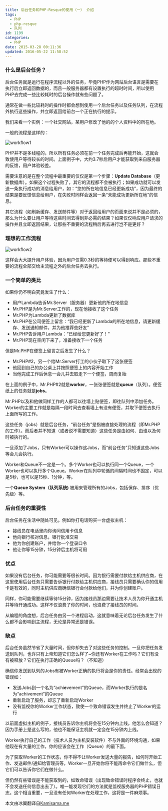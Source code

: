 ```yaml
---
title: 后台任务和PHP-Resque的使用（一） 介绍
tags:
  - PHP
  - php-resque
  - 队列
id: 1199
categories:
  - PHP
date: 2015-03-28 00:11:36
updated: 2016-05-22 11:58:52
---
```


### 什么是后台任务？

后台任务就是运行在程序流程以外的任务，毕竟PHP作为网站后台语言是需要在执行后立即返回数据的，而且一般服务器都有设置执行的超时时间，所以使用PHP去完成一些比较耗时的后台操作就有些问题了。

通常在做一些比较耗时的操作时都会想到使用一个后台任务以及任务队列，在流程外执行这些操作，并立即返回给前台一个正在执行的提示。

我们来看一个实例：一个社交网站，某用户修改了他的的个人资料中的所在地。

一般的流程是这样的：

![workflow1](https://cdn.icewing.cc/wp-content/uploads/2015/03/workflow1.jpg)

PHP并不是多线程的，所以所有任务必须在前一个任务完成后再能开始，这就会致使用户等待较长的时间。上面例子中，大约3.7秒后用户才能获取到来自服务器的反馈，用户体验较差。

需要注意的是在整个流程中最重要的仅仅是第一个步骤：**Update Database**（更新数据库）。如果这个过程失败了，其它的流程都不会被执行；如果成功就可以发送一条执行成功的消息给用户，如：“您的所在地信息已经更新成功”，因为最终的结果是要反馈信息给用户，在失败时同样会返回一条“未能成功更新所在地”的信息。

其它流程（如刷新缓存、发送邮件等）对于返回给用户的页面来说并不是必须的，那么为什么要让用户等待这些时间去得到非必需的结果？如果仅仅响应用户请求的操作并且立即返回结果，让那些不重要的流程稍后再去进行岂不是更好？

### 理想的工作流程

![workflow2](https://cdn.icewing.cc/wp-content/uploads/2015/03/workflow2.jpg)

这样会大大提升用户体验，因为用户仅需0.3秒的等待便可以得到响应。那些不重要的流程全部交给主流程之外的后台任务去执行。

### 一个简单的类比

如果你仍不明白究竟发生了什么：

*   用户Lambda告诉Mr.Server（服务器）更新他的所在地信息
*   Mr.PHP是为Mr.Server工作的，现在他接收了这个任务
*   Mr.PHP为Lambda更新了数据库
*   Mr.PHP在公司便签上留言：“我已经更新了Lambda的所在地信息，请更新缓存、发送通知邮件，并为他推荐些好友”
*   Mr.PHP告诉用户Lambda：“已经给您更新好了！”
*   Mr.PHP现在空闲下来了，准备接收下一个任务

但是Mr.PHP在便签上留言之后发生了什么？

*   Mr.PHP#2，另一个给Mr.Server打工的小伙子取下了这张便签
*   他回到自己的办公桌上并按照便签上的内容开始工作
*   当他完成工作后休息一会儿并去取走下一个便签，周而复始

在上面的例子中，Mr.PHP#2就是**worker**，一张张便签就是**queue**（队列）。便签纸上的任务就是**jobs**。

Mr.PHP以及和他做同样工作的人都可以往墙上贴便签，即往队列中添加任务。Worker的主要工作就是每隔一段时间去查看墙上有没有便签，并取下便签去执行上面所写的工作。

这些任务（jobs）就是后台任务，“前台任务”是指被直接处理的流程（即Mr.PHP的工作）。而后者并不知道（或者说不需要知道）这些任务是由如何、由谁以及何时被执行的。

一旦添加了Jobs，只有Worker可以操作这Jobs，而“前台任务”只知道这些Jobs等会儿会执行。

Worker和Queue不一定是一个。多个Worker也可以执行同一个Queue，一个Worker也可以执行多个Queue。Worker在队列中轮循的间隔时间也不固定，可以是5秒，也可以是15秒、1分钟，等。

一个**Queue System（队列系统)** 被用来管理所有的Jobs，包括保存、排序（优先级）等。

### 后台任务的重要性

后台任务在生活中随处可见。例如你打电话购买一台虚拟主机：

*   接线员在电话里向你询问信用卡信息
*   他向银行核对信息，银行批准交易
*   他为你创建账户，并给你一个登录口令
*   他让你等15分钟，15分钟后主机将可用

### 优点

如果没有后台任务，你可能需要等很长时间。因为银行需要付款给主机供应商，在这里使用后台任务只需要告诉银行付款给主机供应商，接线员只需要确认你的信用卡是有效的，同时主机供应商确信银行会付款给他们，并为你创建账户。

同样，你可能需要继续等待15分钟，因为接线员那边需要让技术人员为你开通主机并等待开通成功。这样不仅浪费了你的时间，也浪费了接线员的时间。

从编程的角度想，后台任务由另一个进程启动，这就意味着无论后台任务发生了什么都不会影响到主流程，无论是异常还是错误。

### 缺点

后台任务虽然节省了大量时间，但你却失去了对这些任务的控制。一旦你把任务发送到队列，也许只有上帝知道它们怎么样了~你还有Worker在工作吗？它们有没有被释放？它们在执行正确的Queue吗？（不知道）

确信你发送到队列的Jobs有被Worker正确的执行将会是你的责任。经常会出现的错误如：

*   发送Jobs到一个名为“achi**e**vement”的Queue，而Worker执行的是名为“achivement”的Queue
*   重新启动了服务，却忘了重新启动Worker
*   没有监视你的Worker工作状态，致使一个致命错误发生并终止了Worker的运行

以前面虚拟主机的例子，接线员告诉你主机将会在15分钟内上线。他怎么会知道？因为手册上是这么写的，他也不能保证主机就一定会在15分钟内上线。

Worker执行自己的工作（技术人员为主机安装软件）不与外面的环境沟通，如果他现在有大量的工作，你的应该会在工作（Queue）的最下面。

为了获取Worker的工作状态，你不得不让Worker发送大量的报告，如何时开始工作、发送邮件/通知给管理员等，Worker一旦开始你将不能再命令它们做什么，但它们可以告诉你它们在做什么。

但仍然有些错误是不能获取到的，如致命错误（出现致命错误时程序会终止，也就不会发送任何信息出去了）。唯一能发现它们的方法就是监视服务器的PHP错误日志。这个相当重要，一旦没有任何Worker在处理工作，这将是一件麻烦事。

本文由冰翼翻译自[Kamisama.me](http://kamisama.me/2012/10/09/background-jobs-with-php-and-resque-part-1-introduction)
